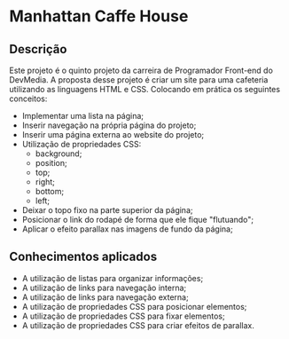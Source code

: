 # Manhattan Caffe House

## Descrição
Este projeto é o quinto projeto da carreira de Programador Front-end do DevMedia. A proposta desse projeto é criar um site para uma cafeteria utilizando as linguagens HTML e CSS. Colocando em prática os seguintes conceitos:
- Implementar uma lista na página;
- Inserir navegação na própria página do projeto;
- Inserir uma página externa ao website do projeto;
- Utilização de propriedades CSS:
    - background;
    - position;
    - top;
    - right;
    - bottom;
    - left;
- Deixar o topo fixo na parte superior da página;
- Posicionar o link do rodapé de forma que ele fique "flutuando";
- Aplicar o efeito parallax nas imagens de fundo da página;

## Conhecimentos aplicados
- A utilização de listas para organizar informações;
- A utilização de links para navegação interna;
- A utilização de links para navegação externa;
- A utilização de propriedades CSS para posicionar elementos;
- A utilização de propriedades CSS para fixar elementos;
- A utilização de propriedades CSS para criar efeitos de parallax.
